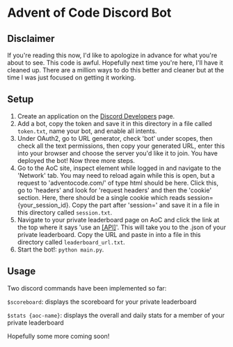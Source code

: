 # Advent of Code Discord Bot #

## Disclaimer ##
If you're reading this now, I'd like to apologize in advance for what you're about to see. This code is awful. Hopefully next time you're here, I'll have it cleaned up. There are a million ways to do this better and cleaner but at the time I was just focused on getting it working.
## Setup ##
1. Create an application on the [Discord Developers](https://discord.com/developers/applications) page.
2. Add a bot, copy the token and save it in this directory in a file called `token.txt`, name your bot, and enable all intents.
3. Under OAuth2, go to URL generator, check 'bot' under scopes, then check all the text permissions, then copy your generated URL, enter this into your browser and choose the server you'd like it to join.
You have deployed the bot! Now three more steps.
4. Go to the AoC site, inspect element while logged in and navigate to the 'Network' tab. You may need to reload again while this is open, but a request to 'adventocode.com/' of type html should be here. Click this, go to 'headers' and look for 'request headers' and then the 'cookie' section. Here, there should be a single cookie which reads session={your_session_id}. Copy the part after 'session=' and save it in a file in this directory called `session.txt`.
5. Navigate to your private leaderboard page on AoC and click the link at the top where it says 'use an [[API]](#)'. This will take you to the .json of your private leaderboard. Copy the URL and paste in into a file in this directory called `leaderboard_url.txt`.
6. Start the bot!: `python main.py`.

## Usage ##
Two discord commands have been implemented so far:

`$scoreboard`: displays the scoreboard for your private leaderboard

`$stats {aoc-name}`: displays the overall and daily stats for a member of your private leaderboard

Hopefully some more coming soon!
